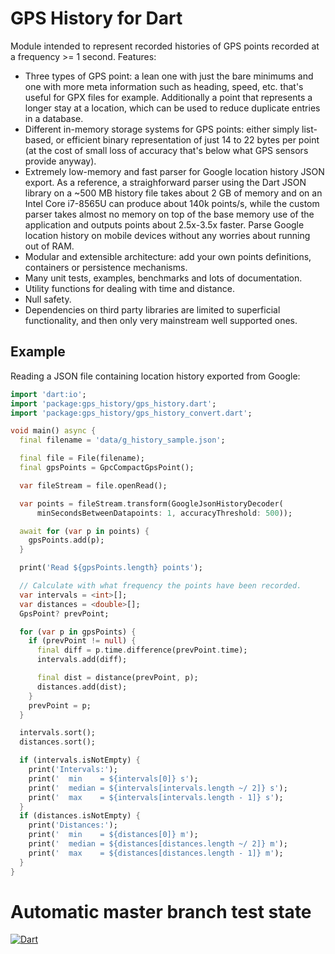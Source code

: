 # GPS History for Dart
Module intended to represent recorded histories of GPS points recorded at a
frequency >= 1 second. Features:

  * Three types of GPS point: a lean one with just the bare minimums and one
    with more meta information such as heading, speed, etc. that's useful for
    GPX files for example. Additionally a point that represents a longer stay
    at a location, which can be used to reduce duplicate entries in a database.
  * Different in-memory storage systems for GPS points: either simply 
    list-based, or efficient binary representation of just 14 to 22 bytes per
    point (at the cost of small loss of accuracy that's below what GPS sensors
    provide anyway).
  * Extremely low-memory and fast parser for Google location history JSON
    export. As a reference, a straighforward parser using the Dart JSON library
    on a ~500 MB history file takes about 2 GB of memory and on an Intel Core
    i7-8565U can produce about 140k points/s, while the custom parser takes
    almost no memory on top of the base memory use of the application and 
    outputs points about 2.5x-3.5x faster. Parse Google location history on
    mobile devices without any worries about running out of RAM.
  * Modular and extensible architecture: add your own points definitions, 
    containers or persistence mechanisms.
  * Many unit tests, examples, benchmarks and lots of documentation.
  * Utility functions for dealing with time and distance.
  * Null safety.
  * Dependencies on third party libraries are limited to superficial 
    functionality, and then only very mainstream well supported ones.

## Example
Reading a JSON file containing location history exported from Google:
```dart
import 'dart:io';
import 'package:gps_history/gps_history.dart';
import 'package:gps_history/gps_history_convert.dart';

void main() async {
  final filename = 'data/g_history_sample.json';

  final file = File(filename);
  final gpsPoints = GpcCompactGpsPoint();

  var fileStream = file.openRead();

  var points = fileStream.transform(GoogleJsonHistoryDecoder(
      minSecondsBetweenDatapoints: 1, accuracyThreshold: 500));

  await for (var p in points) {
    gpsPoints.add(p);
  }

  print('Read ${gpsPoints.length} points');

  // Calculate with what frequency the points have been recorded.
  var intervals = <int>[];
  var distances = <double>[];
  GpsPoint? prevPoint;

  for (var p in gpsPoints) {
    if (prevPoint != null) {
      final diff = p.time.difference(prevPoint.time);
      intervals.add(diff);

      final dist = distance(prevPoint, p);
      distances.add(dist);
    }
    prevPoint = p;
  }

  intervals.sort();
  distances.sort();

  if (intervals.isNotEmpty) {
    print('Intervals:');
    print('  min    = ${intervals[0]} s');
    print('  median = ${intervals[intervals.length ~/ 2]} s');
    print('  max    = ${intervals[intervals.length - 1]} s');
  }
  if (distances.isNotEmpty) {
    print('Distances:');
    print('  min    = ${distances[0]} m');
    print('  median = ${distances[distances.length ~/ 2]} m');
    print('  max    = ${distances[distances.length - 1]} m');
  }
}
```

# Automatic master branch test state
[![Dart](https://github.com/anxix/gps_history/actions/workflows/dart.yml/badge.svg)](https://github.com/anxix/gps_history/actions/workflows/dart.yml)
